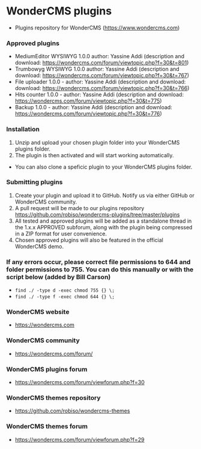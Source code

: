 # WonderCMS plugins
- Plugins repository for WonderCMS (https://www.wondercms.com)

### Approved plugins
- MediumEditor WYSIWYG 1.0.0 author: Yassine Addi (description and download: https://wondercms.com/forum/viewtopic.php?f=30&t=801)
- Trumbowyg WYSIWYG 1.0.0 author: Yassine Addi (description and download: https://wondercms.com/forum/viewtopic.php?f=30&t=767)
- File uploader 1.0.0 - author: Yassine Addi  (description and download: download: https://wondercms.com/forum/viewtopic.php?f=30&t=766)
- Hits counter 1.0.0 - author: Yassine Addi (description and download:  https://wondercms.com/forum/viewtopic.php?f=30&t=775)
- Backup 1.0.0 - author: Yassine Addi (description and download: https://wondercms.com/forum/viewtopic.php?f=30&t=776)

### Installation
1. Unzip and upload your chosen plugin folder into your WonderCMS plugins folder.
2. The plugin is then activated and will start working automatically.
- You can also clone a speficic plugin to your WonderCMS plugins folder.

### Submitting plugins
1. Create your plugin and upload it to GitHub. Notify us via either GitHub or WonderCMS community.
2. A pull request will be made to our plugins repository https://github.com/robiso/wondercms-plugins/tree/master/plugins
3. All tested and approved plugins will be added as a standalone thread in the 1.x.x APPROVED subforum, along with the plugin being compressed in a ZIP format for user convenience.
4. Chosen approved plugins will also be featured in the official WonderCMS demo.

### If any errors occur, please correct file permissions to 644 and folder permissions to 755. You can do this manually or with the script below (added by Bill Carson)
  - `find ./ -type d -exec chmod 755 {} \;`
  - `find ./ -type f -exec chmod 644 {} \;`

### WonderCMS website
- https://wondercms.com

### WonderCMS community
- https://wondercms.com/forum/

### WonderCMS plugins forum
- https://wondercms.com/forum/viewforum.php?f=30

### WonderCMS themes repository
- https://github.com/robiso/wondercms-themes

### WonderCMS themes forum
- https://wondercms.com/forum/viewforum.php?f=29
